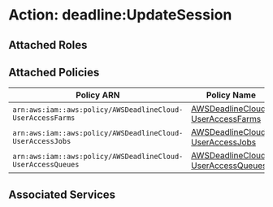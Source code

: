 # Action: deadline:UpdateSession

## Attached Roles

## Attached Policies

| Policy ARN | Policy Name |
|------------|-------------|
| `arn:aws:iam::aws:policy/AWSDeadlineCloud-UserAccessFarms` | [AWSDeadlineCloud-UserAccessFarms](../policies.md#awsdeadlinecloud-useraccessfarms) |
| `arn:aws:iam::aws:policy/AWSDeadlineCloud-UserAccessJobs` | [AWSDeadlineCloud-UserAccessJobs](../policies.md#awsdeadlinecloud-useraccessjobs) |
| `arn:aws:iam::aws:policy/AWSDeadlineCloud-UserAccessQueues` | [AWSDeadlineCloud-UserAccessQueues](../policies.md#awsdeadlinecloud-useraccessqueues) |

## Associated Services

